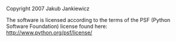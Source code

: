 Copyright 2007 Jakub Jankiewicz

The software is licensed according to the terms of the PSF (Python Software Foundation) license found here: http://www.python.org/psf/license/